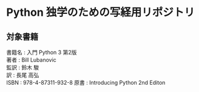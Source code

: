 # Python 独学のための写経用リポジトリ
## 対象書籍
書籍名 : 入門 Python 3 第2版  
著者 : Bill Lubanovic  
監訳 : 鈴木 駿  
訳 : 長尾 高弘  
ISBN : 978-4-87311-932-8
原書 : Introducing Python 2nd Editon



